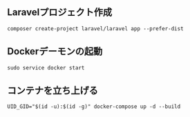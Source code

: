 ## Laravelプロジェクト作成
`composer create-project laravel/laravel app --prefer-dist`

## Dockerデーモンの起動
`sudo service docker start`

## コンテナを立ち上げる
`UID_GID="$(id -u):$(id -g)" docker-compose up -d --build`
